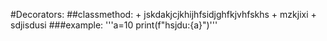 #Decorators:
    ##classmethod:
    + jskdakjcjkhijhfsidjghfkjvhfskhs
    + mzkjixi
    + sdjisdusi
###example:
'''a=10
print(f"hsjdu:{a}")'''